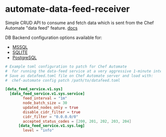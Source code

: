 # automate-data-feed-receiver

Simple CRUD API to consume and fetch data which is sent from the Chef Automate "data feed" feature. [docs](https://docs.chef.io/automate/datafeed/)

DB Backend configuration options available for:

* [MSSQL](mssql/README.md)
* [SQLITE](sqlite/README.md)
* [PostgreSQL](pgsql/README.md)

```toml
# Example toml configuration to patch for Chef Automate
#  for running the data-feed service at a very aggressive 1-minute interval
# Save as datafeed.toml file on Chef Automate server and load with:
#  chef-automate config patch /path/to/datafeed.toml

[data_feed_service.v1.sys]
  [data_feed_service.v1.sys.service]
        feed_interval = "1m"
        node_batch_size = 30
        updated_nodes_only = true
        disable_cidr_filter = true
        cidr_filter = "0.0.0.0/0"
        accepted_status_codes = [200, 201, 202, 203, 204]
      [data_feed_service.v1.sys.log]
        level = "info"

```
